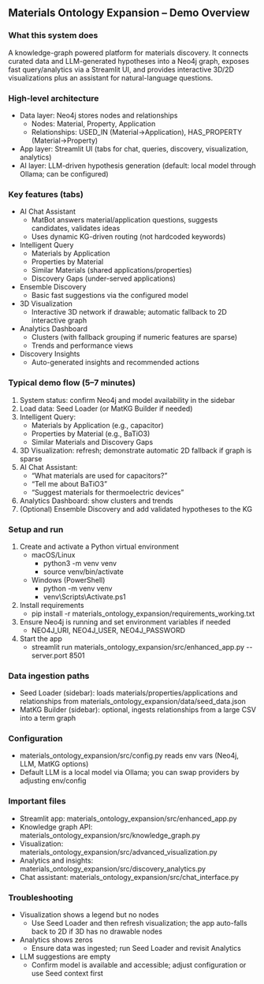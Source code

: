 ## Materials Ontology Expansion – Demo Overview

### What this system does

A knowledge-graph powered platform for materials discovery. It connects curated data and LLM-generated hypotheses into a Neo4j graph, exposes fast query/analytics via a Streamlit UI, and provides interactive 3D/2D visualizations plus an assistant for natural-language questions.

### High-level architecture

- Data layer: Neo4j stores nodes and relationships
  - Nodes: Material, Property, Application
  - Relationships: USED_IN (Material→Application), HAS_PROPERTY (Material→Property)
- App layer: Streamlit UI (tabs for chat, queries, discovery, visualization, analytics)
- AI layer: LLM-driven hypothesis generation (default: local model through Ollama; can be configured)

### Key features (tabs)

- AI Chat Assistant
  - MatBot answers material/application questions, suggests candidates, validates ideas
  - Uses dynamic KG-driven routing (not hardcoded keywords)
- Intelligent Query
  - Materials by Application
  - Properties by Material
  - Similar Materials (shared applications/properties)
  - Discovery Gaps (under-served applications)
- Ensemble Discovery
  - Basic fast suggestions via the configured model
- 3D Visualization
  - Interactive 3D network if drawable; automatic fallback to 2D interactive graph
- Analytics Dashboard
  - Clusters (with fallback grouping if numeric features are sparse)
  - Trends and performance views
- Discovery Insights
  - Auto-generated insights and recommended actions

### Typical demo flow (5–7 minutes)

1) System status: confirm Neo4j and model availability in the sidebar
2) Load data: Seed Loader (or MatKG Builder if needed)
3) Intelligent Query:
   - Materials by Application (e.g., capacitor)
   - Properties by Material (e.g., BaTiO3)
   - Similar Materials and Discovery Gaps
4) 3D Visualization: refresh; demonstrate automatic 2D fallback if graph is sparse
5) AI Chat Assistant:
   - “What materials are used for capacitors?”
   - “Tell me about BaTiO3”
   - “Suggest materials for thermoelectric devices”
6) Analytics Dashboard: show clusters and trends
7) (Optional) Ensemble Discovery and add validated hypotheses to the KG

### Setup and run

1) Create and activate a Python virtual environment
   - macOS/Linux
     - python3 -m venv venv
     - source venv/bin/activate
   - Windows (PowerShell)
     - python -m venv venv
     - venv\\Scripts\\Activate.ps1
2) Install requirements
   - pip install -r materials_ontology_expansion/requirements_working.txt
3) Ensure Neo4j is running and set environment variables if needed
   - NEO4J_URI, NEO4J_USER, NEO4J_PASSWORD
4) Start the app
   - streamlit run materials_ontology_expansion/src/enhanced_app.py --server.port 8501

### Data ingestion paths

- Seed Loader (sidebar): loads materials/properties/applications and relationships from materials_ontology_expansion/data/seed_data.json
- MatKG Builder (sidebar): optional, ingests relationships from a large CSV into a term graph

### Configuration

- materials_ontology_expansion/src/config.py reads env vars (Neo4j, LLM, MatKG options)
- Default LLM is a local model via Ollama; you can swap providers by adjusting env/config

### Important files

- Streamlit app: materials_ontology_expansion/src/enhanced_app.py
- Knowledge graph API: materials_ontology_expansion/src/knowledge_graph.py
- Visualization: materials_ontology_expansion/src/advanced_visualization.py
- Analytics and insights: materials_ontology_expansion/src/discovery_analytics.py
- Chat assistant: materials_ontology_expansion/src/chat_interface.py

### Troubleshooting

- Visualization shows a legend but no nodes
  - Use Seed Loader and then refresh visualization; the app auto-falls back to 2D if 3D has no drawable nodes
- Analytics shows zeros
  - Ensure data was ingested; run Seed Loader and revisit Analytics
- LLM suggestions are empty
  - Confirm model is available and accessible; adjust configuration or use Seed context first


